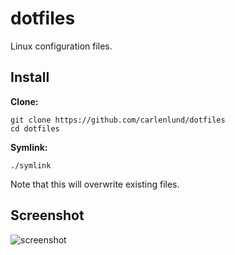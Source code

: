 # dotfiles

Linux configuration files.

## Install

**Clone:**

    git clone https://github.com/carlenlund/dotfiles
    cd dotfiles

**Symlink:**

    ./symlink

Note that this will overwrite existing files.

## Screenshot

![screenshot](http://i.imgur.com/XHWiZha.png)
